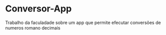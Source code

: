 # Conversor-App
Trabalho da faculadade sobre um app que permite efecutar conversões de numeros romano decimais
